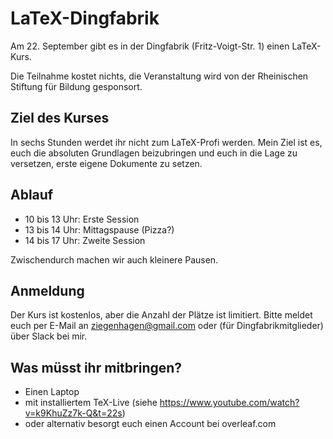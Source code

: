 # LaTeX-Dingfabrik

Am 22. September gibt es in der Dingfabrik (Fritz-Voigt-Str. 1) einen LaTeX-Kurs.

Die Teilnahme kostet nichts, die Veranstaltung wird von der Rheinischen Stiftung für Bildung gesponsort.


## Ziel des Kurses

In sechs Stunden werdet ihr nicht zum LaTeX-Profi werden. Mein Ziel ist es, euch die absoluten Grundlagen beizubringen und euch in die Lage zu versetzen, erste eigene Dokumente zu setzen.

## Ablauf

* 10 bis 13 Uhr: Erste Session
* 13 bis 14 Uhr: Mittagspause (Pizza?)
* 14 bis 17 Uhr: Zweite Session

Zwischendurch machen wir auch kleinere Pausen.

## Anmeldung

Der Kurs ist kostenlos, aber die Anzahl der Plätze ist limitiert. Bitte meldet euch per E-Mail an ziegenhagen@gmail.com oder (für Dingfabrikmitglieder) über Slack bei mir.

## Was müsst ihr mitbringen?

* Einen Laptop
* mit installiertem TeX-Live (siehe https://www.youtube.com/watch?v=k9KhuZz7k-Q&t=22s)
* oder alternativ besorgt euch einen Account bei overleaf.com


